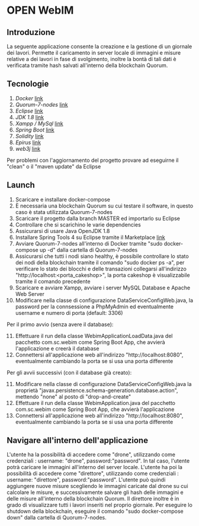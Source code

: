 # OPEN WebIM

## Introduzione

La seguente applicazione consente la creazione e la gestione di un giornale dei lavori.
Permette il caricamento in server locale di immagini e misure relative a dei lavori in fase di svolgimento, inoltre la bontà di tali dati è verificata tramite hash salvati all'interno della blockchain Quorum.

## Tecnologie

1. *Docker* [link](https://github.com/docker/compose)
2. *Quorum-7-nodes* [link](https://github.com/jpmorganchase/quorum-examples/tree/master/examples/7nodes)
3. *Eclipse* [link](https://www.eclipse.org/downloads)
4. *JDK 1.8* [link](https://github.com/ojdkbuild/ojdkbuild)
5. *Xampp / MySql* [link](https://www.apachefriends.org/it/index.html)
6. *Spring Boot* [link](https://spring.io/projects/spring-boot) 
7. *Solidity* [link](https://solidity.readthedocs.io/en/v0.7.0/installing-solidity.html)
8. *Epirus* [link](https://github.com/epirus-io/epirus.github.io)
9. *web3j* [link](https://docs.web3j.io)

Per problemi con l'aggiornamento del progetto provare ad eseguirne il "clean" o il "maven update" da Eclipse

## Launch 

1. Scaricare e installare docker-compose
2. È necessaria una blockchain Quorum su cui testare il software, in questo caso è stata utilizzata Quorum-7-nodes
3. Scaricare il progetto dalla branch MASTER ed importarlo su Eclipse
4. Controllare che si scarichino le varie dependencies
5. Assicurarsi di usare Java OpenJDK 1.8
6. Installare Spring Tools 4 su Eclipse tramite il Marketplace [link](https://marketplace.eclipse.org/content/spring-tools-4-aka-spring-tool-suite-4)
7. Avviare Quorum-7-nodes all'interno di Docker tramite "sudo docker-compose up -d" dalla cartella di Quorum-7-nodes
8. Assicurarsi che tutti i nodi siano healthy, è possibile controllare lo stato dei nodi della blockchain tramite il comando "sudo docker ps -a", per verificare lo stato dei blocchi e delle transazioni collegarsi all'indirizzo "http://localhost:<porta_cakeshop>", la porta cakeshop è visualizzabile tramite il comando precedente
9. Scaricare e avviare Xampp, avviare i server MySQL Database e Apache Web Server
10. Modificare nella classe di configurazione DataServiceConfigWeb.java, la password per la connsessione a PhpMyAdmin ed eventualmente username e numero di porta (default: 3306)

Per il primo avvio (senza avere il database):

11. Effettuare il run della classe WebimApplicationLoadData.java del pacchetto com.sc.webim come Spring Boot App, che avvierà l'applicazione e creerà il database
12. Connettersi all'applicazione web all'indirizzo "http://localhost:8080", eventualmente cambiando la porta se si usa una porta differente

Per gli avvii successivi (con il database già creato):

11. Modificare nella classe di configurazione DataServiceConfigWeb.java la proprietà "javax.persistence.schema-generation.database.action", mettendo "none" al posto di "drop-and-create"
12. Effettuare il run della classe WebimApplication.java del pacchetto com.sc.webim come Spring Boot App, che avvierà l'applicazione
13. Connettersi all'applicazione web all'indirizzo "http://localhost:8080", eventualmente cambiando la porta se si usa una porta differente

## Navigare all'interno dell'applicazione

L'utente ha la possibilità di accedere come "drone", utilizzando come credenziali : username: "drone", password:"password". In tal caso, l'utente potrà caricare le immagini all'interno del server locale.
L'utente ha poi la possibilità di accedere come "direttore", utilizzando come credenziali : username: "direttore", password:"password". L'utente può quindi aggiungere nuove misure scegliendo le immagini caricate dal drone su cui calcolare le misure, e successivamente salvare gli hash delle immagini e delle misure all'interno della blockchain Quorum. Il direttore inoltre è in grado di visualizzare tutti i lavori inseriti nel proprio giornale.
Per eseguire lo shutdown della blockchain, eseguire il comando "sudo docker-compose down" dalla cartella di Quorum-7-nodes.
